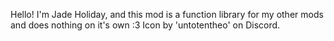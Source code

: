 Hello! I'm Jade Holiday, and this mod is a function library for my other mods and does nothing on it's own :3
Icon by 'untotentheo' on Discord.